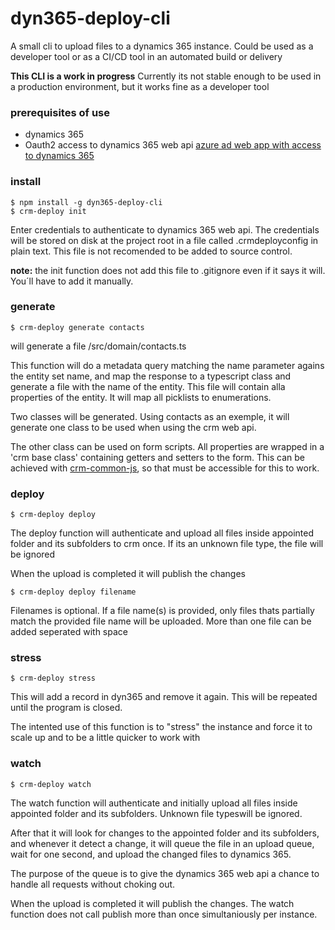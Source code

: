 # dyn365-deploy-cli
A small cli to upload files to a dynamics 365 instance.
Could be used as a developer tool or as a CI/CD tool in an automated build or delivery


__This CLI is a work in progress__
Currently its not stable enough to be used in a production environment, but it works fine as a developer tool

### prerequisites of use
- dynamics 365
- Oauth2 access to dynamics 365 web api [azure ad web app with access to dynamics 365](http://scaleablesolutions.com/how-to-register-dynamics-crm-app-with-azure-active-directory/)

### install
```
$ npm install -g dyn365-deploy-cli
$ crm-deploy init
```
Enter credentials to authenticate to dynamics 365 web api.
The credentials will be stored on disk at the project root in a file called .crmdeployconfig in plain text. This file is not recomended to be added to source control.

__note:__ the init function does not add this file to .gitignore even if it says it will. You´ll have to add it manually.

### generate
```
$ crm-deploy generate contacts
```

will generate a file /src/domain/contacts.ts

This function will do a metadata query matching the name parameter agains the entity set name, and map the response to a typescript class and generate a file with the name of the entity. This file will contain alla properties of the entity. It will map all picklists to enumerations.

Two classes will be generated. Using contacts as an exemple, it will generate one class to be used when using the crm web api. 

The other class can be used on form scripts. All properties are wrapped in a 'crm base class' containing getters and setters to the form. This can be achieved with [crm-common-js](https://www.npmjs.com/package/crm-common-js), so that must be accessible for this to work.


### deploy
```
$ crm-deploy deploy
```
The deploy function will authenticate and upload all files inside appointed folder and its subfolders to crm once. If its an unknown file type, the file will be ignored

When the upload is completed it will publish the changes
```
$ crm-deploy deploy filename
```

Filenames is optional. If a file name(s) is provided, only files thats partially match the provided file name will be uploaded. More than one file can be added seperated with space

### stress
```
$ crm-deploy stress
```
This will add a record in dyn365 and remove it again. This will be repeated until the program is closed.

The intented use of this function is to "stress" the instance and force it to scale up and to be a little quicker to work with

### watch
```
$ crm-deploy watch
```
The watch function will authenticate and initially upload all files inside appointed folder and its subfolders. Unknown file typeswill be ignored. 

After that it will look for changes to the appointed folder and its subfolders, and whenever it detect a change, it will queue the file in an upload queue, wait for one second, and upload the changed files to dynamics 365. 

The purpose of the queue is to give the dynamics 365 web api a chance to handle all requests without choking out.

When the upload is completed it will publish the changes. The watch function does not call publish more than once simultaniously per instance. 



